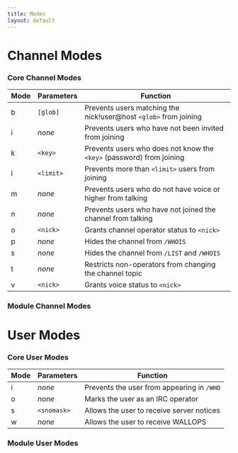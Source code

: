 ```yaml
---
title: Modes
layout: default
---
```


# Channel Modes

### Core Channel Modes

Mode | Parameters | Function
---- | ---------- | --------	
b    | `[glob]`   | Prevents users matching the nick!user@host `<glob>` from joining
i    | *none*     | Prevents users who have not been invited from joining
k    | `<key>`    | Prevents users who does not know the `<key>` (password) from joining
l    | `<limit>`  | Prevents more than `<limit>` users from joining
m    | *none*     | Prevents users who do not have voice or higher from talking
n    | *none*     | Prevents users who have not joined the channel from talking
o    | `<nick>`   | Grants channel operator status to `<nick>`
p    | *none*     | Hides the channel from `/WHOIS`
s    | *none*     | Hides the channel from `/LIST` and `/WHOIS`
t    | *none*     | Restricts non-operators from changing the channel topic
v    | `<nick>`   | Grants voice status to `<nick>`

### Module Channel Modes


# User Modes

### Core User Modes

Mode | Parameters  | Function
---- | ----------- | --------	
i    | *none*      | Prevents the user from appearing in `/WHO`
o    | *none*      | Marks the user as an IRC operator
s    | `<snomask>` | Allows the user to receive server notices
w    | *none*      | Allows the user to receive WALLOPS

### Module User Modes
